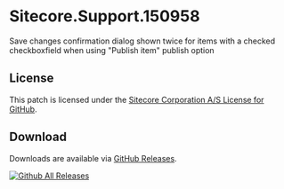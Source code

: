 # Sitecore.Support.150958
Save changes confirmation dialog shown twice for items with a checked checkboxfield when using &quot;Publish item&quot; publish option

## License  
This patch is licensed under the [Sitecore Corporation A/S License for GitHub](https://github.com/sitecoresupport/Sitecore.Support.150958/blob/master/LICENSE).  

## Download  
Downloads are available via [GitHub Releases](https://github.com/sitecoresupport/Sitecore.Support.150958/releases).  

[![Github All Releases](https://img.shields.io/github/downloads/SitecoreSupport/Sitecore.Support.150958/total.svg)](https://github.com/SitecoreSupport/Sitecore.Support.150958/releases)
